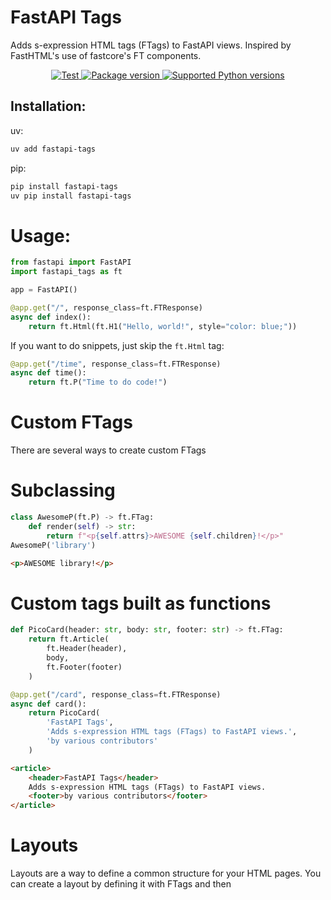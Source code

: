 # FastAPI Tags

Adds s-expression HTML tags (FTags) to FastAPI views. Inspired by FastHTML's use of fastcore's FT components.


<p align="center">
<a href="https://github.com/pydanny/fastapi-tags/actions?query=workflow%3Apython-package+event%3Apush+branch%main" target="_blank">
    <img src="https://github.com/pydanny/fastapi-tags/actions/workflows/python-package.yml/badge.svg?event=push&branch=main" alt="Test">
</a>
<a href="https://pypi.org/project/fastapi-tags" target="_blank">
    <img src="https://img.shields.io/pypi/v/fastapi-tags?color=%2334D058&label=pypi%20package" alt="Package version">
</a>
<a href="https://pypi.org/project/fastapi-tags" target="_blank">
    <img src="https://img.shields.io/pypi/pyversions/fastapi-tags.svg?color=%2334D058" alt="Supported Python versions">
</a>
</p>

## Installation:

uv:

```bash
uv add fastapi-tags
```

pip:

```bash
pip install fastapi-tags
uv pip install fastapi-tags
```


# Usage:

```python
from fastapi import FastAPI
import fastapi_tags as ft

app = FastAPI()

@app.get("/", response_class=ft.FTResponse)
async def index():
    return ft.Html(ft.H1("Hello, world!", style="color: blue;"))
```

If you want to do snippets, just skip the `ft.Html` tag:

```python
@app.get("/time", response_class=ft.FTResponse)
async def time():
    return ft.P("Time to do code!")
```

# Custom FTags

There are several ways to create custom FTags

# Subclassing

```python
class AwesomeP(ft.P) -> ft.FTag:
    def render(self) -> str:
        return f"<p{self.attrs}>AWESOME {self.children}!</p>"
AwesomeP('library')
```

```html
<p>AWESOME library!</p>
```

# Custom tags built as functions

```python
def PicoCard(header: str, body: str, footer: str) -> ft.FTag:
    return ft.Article(
        ft.Header(header),
        body,
        ft.Footer(footer)
    )
```

```python
@app.get("/card", response_class=ft.FTResponse)
async def card():
    return PicoCard(
        'FastAPI Tags',
        'Adds s-expression HTML tags (FTags) to FastAPI views.',
        'by various contributors'
    )
```

```html
<article>
    <header>FastAPI Tags</header>
    Adds s-expression HTML tags (FTags) to FastAPI views.
    <footer>by various contributors</footer>
</article>
```

# Layouts

Layouts are a way to define a common structure for your HTML pages. You can create a layout by defining it with FTags and then 

```python